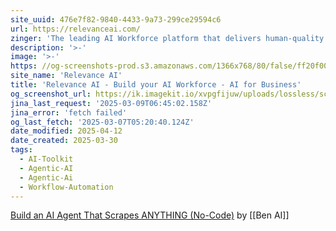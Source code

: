 ```yaml
---
site_uuid: 476e7f82-9840-4433-9a73-299ce29594c6
url: https://relevanceai.com/
zinger: 'The leading AI Workforce platform that delivers human-quality work'
description: '>-'
image: '>-'
https: //og-screenshots-prod.s3.amazonaws.com/1366x768/80/false/ff20f00519bcd4bd711892e9aa52da7bee1e3ae560006fc34cf505405050da09.jpeg
site_name: 'Relevance AI'
title: 'Relevance AI - Build your AI Workforce - AI for Business'
og_screenshot_url: https://ik.imagekit.io/xvpgfijuw/uploads/lossless/screenshots/20250527_Relevance_AI_og_screenshot.jpeg
jina_last_request: '2025-03-09T06:45:02.158Z'
jina_error: 'fetch failed'
og_last_fetch: '2025-03-07T05:20:40.124Z'
date_modified: 2025-04-12
date_created: 2025-03-30
tags:
  - AI-Toolkit
  - Agentic-AI
  - Agentic-Ai
  - Workflow-Automation
---
```


[Build an AI Agent That Scrapes ANYTHING (No-Code)](https://youtu.be/yJ7R3jxSF_g?si=cmlaVHvYDm_Aiyqs) by [[Ben AI]]


